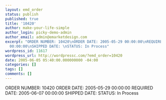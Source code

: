 ```yaml
---
layout: emd_order
status: publish
published: true
title: '10420'
author: make-your-life-simple
author_login: picky-demo-admin
author_email: admin@emarketdesign.com
excerpt: "ORDER NUMBER: 10420\nORDER DATE: 2005-05-29 00:00:00\nREQUIRED DATE: 2005-06-07
  00:00:00\nSHIPPED DATE: \nSTATUS: In Process"
wordpress_id: 11617
wordpress_url: http://wordpressc.com/?emd_order=10420
date: 2005-06-05 05:40:00.000000000 -04:00
categories: []
tags: []
comments: []
---
```

ORDER NUMBER: 10420
ORDER DATE: 2005-05-29 00:00:00
REQUIRED DATE: 2005-06-07 00:00:00
SHIPPED DATE: 
STATUS: In Process
